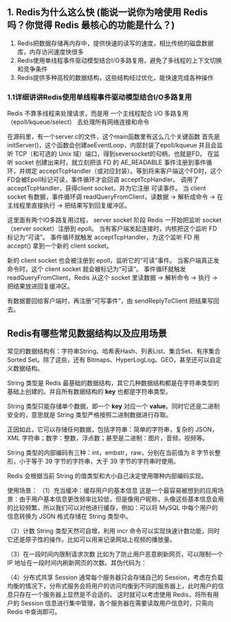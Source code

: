 



## 1. Redis为什么这么快 (能说一说你为啥使用 Redis 吗？你觉得 Redis 最核心的功能是什么？)
1. Redis把数据存储再内存中，提供快速的读写的速度，相比传统的磁盘数据库，内存访问速度快很多
2. Redis使用单线程事件驱动模型结合I/O多路复用，避免了多线程的上下文切换和竞争条件
3. Redis提供多种高校的数据结构，这些结构经过优化，能快速完成各种操作

### 1.1详细讲讲Redis使用单线程事件驱动模型结合I/O多路复用
Redis 不靠多线程来处理请求，而是用 一个主线程配合 I/O 多路复用（epoll/kqueue/select） 去处理所有网络连接和命令

在源码里，有一个server.c的文件，这个main函数里有这么几个关键函数
首先是initServer()，这个函数会创建aeEventLoop，内部封装了epoll/kqueue
并且会监听 TCP（和可选的 Unix 域）端口，得到seversocket的句柄，也就是FD。
在监听 socket 创建出来时，就立刻把该 FD 的 AE_READABLE 事件注册到事件循环，并绑定 acceptTcpHandler（或对应封装）。等到将来客户端这个FD时，这个FD会被Epoll标记可读，事件循环才会回调 acceptTcpHandler。
调用了acceptTcpHandler，获得client socket，并为它注册 可读事件。
当 client socket 有数据，事件循环调 readQueryFromClient，读数据 → 解析成命令 → 在主线程里直接执行 → 把结果写到回复缓冲区。

这里面有两个IO多路复用过程，
server socket 阶段
Redis 一开始把监听 socket（server socket）注册到 epoll。
当有客户端发起连接时，内核把这个监听 FD 标记为“可读”。
事件循环就触发 acceptTcpHandler，为这个监听 FD 用 accept() 拿到一个新的 client socket。

新的 client socket 也会被注册到 epoll，监听它的“可读”事件。
当客户端真正发命令时，这个 client socket 就会被标记为“可读”。
事件循环就触发 readQueryFromClient，Redis 从这个 socket 里读数据 → 解析命令 → 执行 → 把结果放进回复缓冲区。

有数据要回给客户端时，再注册“可写事件”，由 sendReplyToClient 把结果写回去。

## Redis有哪些常见数据结构以及应用场景
常见的数据结构有：字符串String、哈希表Hash、列表List、集合Set、有序集合Sorted Set。除了这些，还有 Bitmaps、HyperLogLog、GEO，甚至还可以自定义数据结构。

String 类型是 Redis 最基础的数据结构，其它几种数据结构都是在字符串类型的基础上创建的。并且所有数据结构的 **key** 也都是字符串类型。

String 类型只能存储单个数据，即一个 **key** 对应一个 **value**。同时它还是二进制安全的，意思就是 String 类型严格按照二进制数据进行存取。

正因如此，它可以存储任何数据，包括字符串：简单的字符串，复杂的 JSON，XML 字符串；数字：整数，浮点数；甚至是二进制：图片，音频，视频等。

String 类型的内部编码有三种：int，embstr，raw，分别在当前值为 8 字节长整形，小于等于 39 字节的字符串，大于 39 字节的字符串时使用。

Redis 会根据当前 String 的值类型和大小自己决定使用哪种内部编码实现。

使用场景：
（1）充当缓冲：缓存用户的基本信息
这是一个最容易被想到的应用场景：由于用户基本信息更改频率比较低，但是像用户昵称，头像这些基本信息会用的比较频繁，所以我们可以对他进行缓存，例如：可以将 MySQL 中每个用户的信息转换为 JSON 格式存储在 String 类型中。

（2）计数
String 类型天然可自增，利用 incr 命令可以实现快速计数功能，同时它还是原子性的操作。比如可以用来记录网站上视频的播放量。

（3）在一段时间内限制请求次数
比如为了防止用户恶意刷新网页，可以限制一个 IP 地址在一段时间内刷新网页的次数。其伪代码为：

（4）分布式共享 Session
通常每个服务器只会存储自己的 Session，考虑在负载均衡的情况下，分布式服务会将用户的访问均衡到不同的服务器上，此时用户的信息只存在一个服务器上显然是不合适的。
这时就可以考虑使用 Redis，将所有用户的 Session 信息进行集中管理，各个服务器在需要读取用户信息时，只需向 Redis 中查询即可。